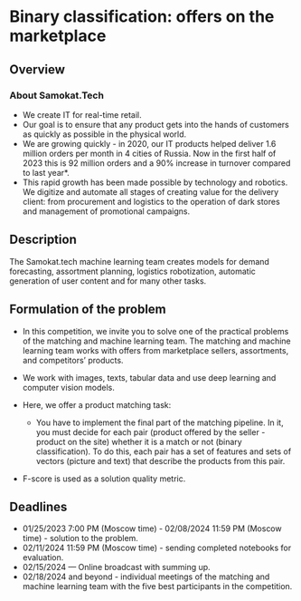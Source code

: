 # Binary classification: offers on the marketplace
## Overview
### About Samokat.Tech
- We create IT for real-time retail.
- Our goal is to ensure that any product gets into the hands of customers as quickly as possible in the physical world.
- We are growing quickly - in 2020, our IT products helped deliver 1.6 million orders per month in 4 cities of Russia. Now in the first half of 2023 this is 92 million orders and a 90% increase in turnover compared to last year*.
- This rapid growth has been made possible by technology and robotics. We digitize and automate all stages of creating value for the delivery client: from procurement and logistics to the operation of dark stores and management of promotional campaigns.

## Description
The Samokat.tech machine learning team creates models for demand forecasting, assortment planning, logistics robotization, automatic generation of user content and for many other tasks.

## Formulation of the problem
- In this competition, we invite you to solve one of the practical problems of the matching and machine learning team.
The matching and machine learning team works with offers from marketplace sellers, assortments, and competitors’ products.

- We work with images, texts, tabular data and use deep learning and computer vision models.

- Here, we offer a product matching task:
  - You have to implement the final part of the matching pipeline. In it, you must decide for each pair (product offered by the seller - product on the site) whether it is a match or not (binary classification).
To do this, each pair has a set of features and sets of vectors (picture and text) that describe the products from this pair.

- F-score is used as a solution quality metric.

## Deadlines
- 01/25/2023 7:00 PM (Moscow time) - 02/08/2024 11:59 PM (Moscow time) - solution to the problem.
- 02/11/2024 11:59 PM (Moscow time) - sending completed notebooks for evaluation.
- 02/15/2024 — Online broadcast with summing up. 
- 02/18/2024 and beyond - individual meetings of the matching and machine learning team with the five best participants in the competition.
